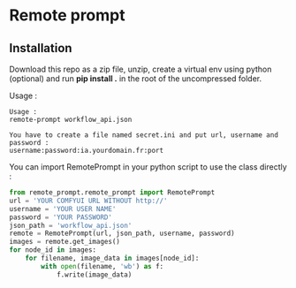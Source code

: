 # Remote prompt

## Installation

Download this repo as a zip file, unzip, create a virtual env using python (optional) and run __pip install .__ in the root of the uncompressed folder.

Usage :

```text
Usage :
remote-prompt workflow_api.json

You have to create a file named secret.ini and put url, username and password :
username:password:ia.yourdomain.fr:port
```

You can import RemotePrompt in your python script to use the class directly :

```python
from remote_prompt.remote_prompt import RemotePrompt
url = 'YOUR COMFYUI URL WITHOUT http://'
username = 'YOUR USER NAME'
password = 'YOUR PASSWORD'
json_path = 'workflow_api.json'
remote = RemotePrompt(url, json_path, username, password)
images = remote.get_images()
for node_id in images:
    for filename, image_data in images[node_id]:
        with open(filename, 'wb') as f:
            f.write(image_data)

```
